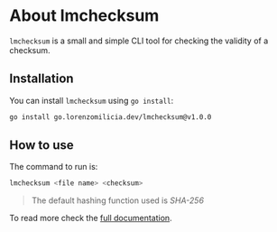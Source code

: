 # About lmchecksum

`lmchecksum` is a small and simple CLI tool for checking the validity of a checksum.

## Installation

You can install `lmchecksum` using `go install`:
```Bash
go install go.lorenzomilicia.dev/lmchecksum@v1.0.0
```

## How to use

The command to run is:
```Bash
lmchecksum <file name> <checksum>
```
> The default hashing function used is *SHA-256*

To read more check the [full documentation](https://github.lorenzomilicia.dev/lmchecksum).